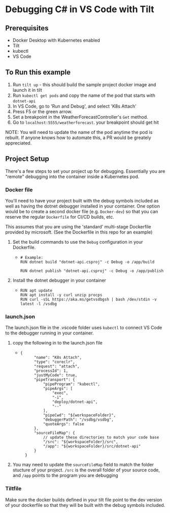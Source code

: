 # Debugging C# in VS Code with Tilt

## Prerequisites
- Docker Desktop with Kubernetes enabled
- Tilt
- kubectl 
- VS Code

## To Run this example
1. Run `tilt up` - this should build the sample project docker image and launch it in tilt
1. Run `kubectl get pods` and copy the name of the pod that starts with `dotnet-api`
1. In VS Code, go to 'Run and Debug', and select 'K8s Attach'
1. Press F5 or the green arrow.
1. Set a breakpoint in the WeatherForecastController's `Get` method.
1. Go to `localhost:5555/weatherforecast`. your breakpoint should get hit

NOTE: You will need to update the name of the pod anytime the pod is rebuilt. If anyone knows how to automate this, a PR would be greately appreciated.

## Project Setup
There's a few steps to set your project up for debugging. Essentially you are "remote" debugging into the container inside a Kubernetes pod.
### Docker file
You'll need to have your project built with the debug symbols included as well as having the dotnet debugger installed in your container. One option would be to create a second docker file (e.g. `Docker-dev`) so that you can reserve the regular `Dockerfile` for CI/CD builds, etc.

This assumes that you are using the 'standard' multi-stage Dockerfile provided by microsoft. (See the Dockerfile in this repo for an example)

1. Set the build commands to use the `Debug` configuration in your Dockerfile.
   - ```
     # Example:
     RUN dotnet build "dotnet-api.csproj" -c Debug -o /app/build

     RUN dotnet publish "dotnet-api.csproj" -c Debug -o /app/publish
     ```
1. Install the dotnet debugger in your container
    - ```
      RUN apt update
      RUN apt install -y curl unzip procps
      RUN curl -sSL https://aka.ms/getvsdbgsh | bash /dev/stdin -v latest -l /vsdbg
      ```

### launch.json
The launch.json file in the .vscode folder uses `kubectl` to connect VS Code to the debugger running in your container.

1. copy the following in to the launch.json file
    - ```
      {
            "name": "K8s Attach",
            "type": "coreclr",
            "request": "attach",
            "processId": 1,
            "justMyCode": true,
            "pipeTransport": {
                "pipeProgram": "kubectl",
                "pipeArgs": [
                    "exec",
                    "-i",
                    "deploy/dotnet-api",
                    "--"
                ],
                "pipeCwd": "${workspaceFolder}",
                "debuggerPath": "/vsdbg/vsdbg",
                "quoteArgs": false
            },
            "sourceFileMap": {
                // update these directories to match your code base
                "/src": "${workspaceFolder}/src",
                "/app": "${workspaceFolder}/src/dotnet-api"
            }
        }
        ```
1. You may need to update the `sourceFileMap` field to match the folder stucture of your project. `/src` is the overall folder of your source code, and `/app` points to the program you are debugging

### Tiltfile
Make sure the docker builds defined in your tilt file point to the dev version of your dockerfile so that they will be built with the debug symbols included.